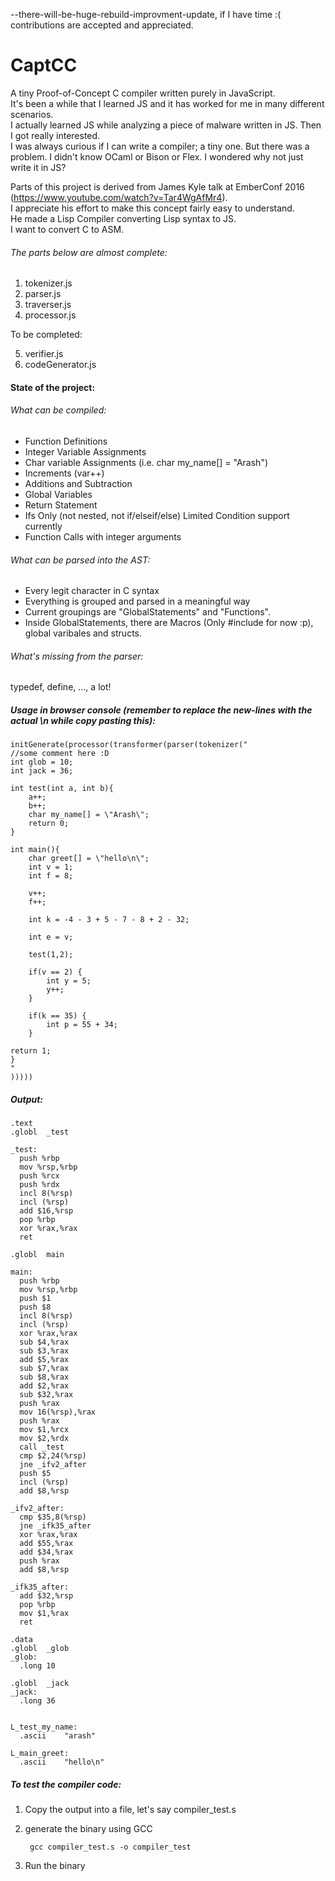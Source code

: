 --there-will-be-huge-rebuild-improvment-update, if I have time :(
contributions are accepted and appreciated.

# CaptCC
A tiny Proof-of-Concept C compiler written purely in JavaScript.   
It's been a while that I learned JS and it has worked for me in many different scenarios.      
I actually learned JS while analyzing a piece of malware written in JS. Then I got really interested.      
I was always curious if I can write a compiler; a tiny one. 
But there was a problem. I didn't know OCaml or Bison or Flex. I wondered why not just write it in JS?   


Parts of this project is derived from James Kyle talk at EmberConf 2016 (https://www.youtube.com/watch?v=Tar4WgAfMr4).  
I appreciate his effort to make this concept fairly easy to understand.    
He made a Lisp Compiler converting Lisp syntax to JS.   
I want to convert C to ASM.   

###### The parts below are almost complete:

1. tokenizer.js   
2. parser.js   
3. traverser.js   
4. processor.js   

To be completed:   

5. verifier.js   
6. codeGenerator.js     


#### State of the project:

###### What can be compiled:

* Function Definitions
* Integer Variable Assignments
* Char variable Assignments (i.e. char my_name[] = "Arash")
* Increments (var++)
* Additions and Subtraction
* Global Variables
* Return Statement
* Ifs Only (not nested, not if/elseif/else) Limited Condition support currently
* Function Calls with integer arguments

###### What can be parsed into the AST:

* Every legit character in C syntax
* Everything is grouped and parsed in a meaningful way
* Current groupings are "GlobalStatements" and "Functions".
* Inside GlobalStatements, there are Macros (Only #include for now :p), global varibales and structs.

###### What's missing from the parser:

typedef, define, ..., a lot!

##### Usage in browser console (remember to replace the new-lines with the actual \n while copy pasting this):

    initGenerate(processor(transformer(parser(tokenizer("
    //some comment here :D
    int glob = 10;
    int jack = 36;

    int test(int a, int b){
        a++;
        b++;
        char my_name[] = \"Arash\";
        return 0;
    }

    int main(){
        char greet[] = \"hello\n\";
        int v = 1;
        int f = 8;

        v++;
        f++;

        int k = -4 - 3 + 5 - 7 - 8 + 2 - 32;

        int e = v;

        test(1,2);

        if(v == 2) {
            int y = 5;
            y++;
        }

        if(k == 35) {
            int p = 55 + 34;
        }

	return 1;
    }
    "
    )))))                   

##### Output:   
    .text
    .globl	_test

    _test:
      push %rbp
      mov %rsp,%rbp
      push %rcx
      push %rdx
      incl 8(%rsp)
      incl (%rsp)
      add $16,%rsp
      pop %rbp
      xor %rax,%rax
      ret

    .globl	main

    main:
      push %rbp
      mov %rsp,%rbp
      push $1
      push $8
      incl 8(%rsp)
      incl (%rsp)
      xor %rax,%rax
      sub $4,%rax
      sub $3,%rax
      add $5,%rax
      sub $7,%rax
      sub $8,%rax
      add $2,%rax
      sub $32,%rax
      push %rax
      mov 16(%rsp),%rax
      push %rax
      mov $1,%rcx
      mov $2,%rdx
      call _test
      cmp $2,24(%rsp)
      jne _ifv2_after
      push $5
      incl (%rsp)
      add $8,%rsp

    _ifv2_after:
      cmp $35,8(%rsp)
      jne _ifk35_after
      xor %rax,%rax
      add $55,%rax
      add $34,%rax
      push %rax
      add $8,%rsp

    _ifk35_after:
      add $32,%rsp
      pop %rbp
      mov $1,%rax
      ret

    .data
    .globl	_glob
    _glob:
      .long	10

    .globl	_jack
    _jack:
      .long	36


    L_test_my_name:
      .ascii	"arash"

    L_main_greet:
      .ascii	"hello\n"


##### To test the compiler code:

1. Copy the output into a file, let's say compiler_test.s  
2. generate the binary using GCC  

        gcc compiler_test.s -o compiler_test  


3. Run the binary  

